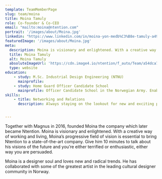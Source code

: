 ```yaml
---
template: TeamMemberPage
slug: team/moina
title: Moina Tamuly
role: Co-founder & Co-CEO
email: "mailto:moina@ntention.com"
portrait: '/images/about/Moina.jpg'
linkedin: "https://www.linkedin.com/in/moina-yon-medb%C3%B8e-tamuly-a4967ab2/"
featuredImage: '/images/about/Moina.jpg'
meta:
  description: Moina is visionary and enlightened. With a creative way of working and living, Moina’s progressive field of vision is essential to bring Ntention to …
  title: Moina Tamuly
  alt: Moina Tamuly
  absoluteImageUrl: 'https://cdn.image4.io/ntention/f_auto/Team/a54dca7d-1658-4dbf-b1df-48fad2583f8e.Jpeg'
  type: website
education:
    - study: M.Sc. Industrial Design Engineering (NTNU)
      mainprofile:
    - study: Home Guard Officer Candidate School
      mainprofile: Officer Candidate School in the Norwegian Army. Enables the student to conceal the role of soldier, instructor and leader through a combination of theory and practice.
skills:
    - title: Networking and Relations
      description: Always staying on the lookout for new and exciting possibilities


---
```

<!BIO>
Together with Magnus in 2016, founded Moina the company which later became Ntention. Moina is visionary and enlightened. With a creative way of working and living, Moina’s progressive field of vision is essential to bring Ntention to a state-of-the-art company. Give him 10 minutes to talk about his visions of the future and you’re either terrified or enthusiastic, either way you are persuaded.  

Moina is a designer soul and loves new and radical trends. He has collaborated with some of the greatest artist in the leading cultural designer community in Norway.
